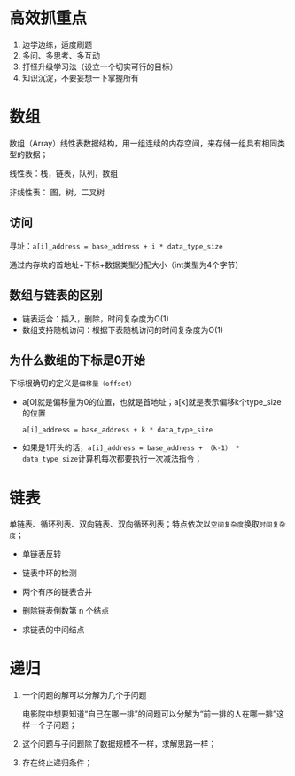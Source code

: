 # 高效抓重点

1. 边学边练，适度刷题
2. 多问、多思考、多互动
3. 打怪升级学习法（设立一个切实可行的目标）
4. 知识沉淀，不要妄想一下掌握所有

# 数组

数组（Array）线性表数据结构，用一组连续的内存空间，来存储一组具有相同类型的数据；

线性表：栈，链表，队列，数组

非线性表： 图，树，二叉树

## 访问

寻址：`a[i]_address = base_address + i * data_type_size`

通过内存块的首地址+下标+数据类型分配大小（int类型为4个字节）

## 数组与链表的区别

- 链表适合：插入，删除，时间复杂度为O(1)
- 数组支持随机访问：根据下表随机访问的时间复杂度为O(1)

## 为什么数组的下标是0开始

下标根确切的定义是`偏移量（offset）`

- a[0]就是偏移量为0的位置，也就是首地址；a[k]就是表示偏移k个type_size的位置

  `a[i]_address = base_address + k * data_type_size`

- 如果是1开头的话，`a[i]_address = base_address + （k-1） * data_type_size`计算机每次都要执行一次减法指令；

# 链表

单链表、循环列表、双向链表、双向循环列表；特点依次以`空间复杂度`换取`时间复杂度`；

- 单链表反转 

- 链表中环的检测 
- 两个有序的链表合并
- 删除链表倒数第 n 个结点
- 求链表的中间结点

# 递归

1. 一个问题的解可以分解为几个子问题

   电影院中想要知道“自己在哪一排”的问题可以分解为“前一排的人在哪一排”这样一个子问题；

2. 这个问题与子问题除了数据规模不一样，求解思路一样；

3. 存在终止递归条件；



